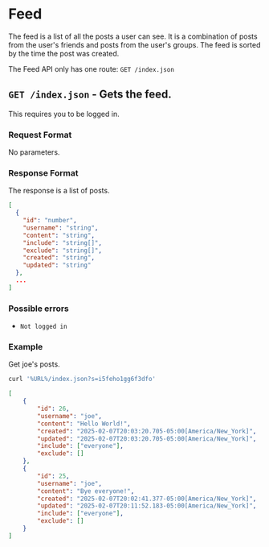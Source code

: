 # Feed

The feed is a list of all the posts a user can see. It is a combination of posts
from the user's friends and posts from the user's groups. The feed is sorted by
the time the post was created.

The Feed API only has one route: `GET /index.json`

## `GET /index.json` - Gets the feed.

This requires you to be logged in.

### Request Format

No parameters.

### Response Format

The response is a list of posts.

```json
[
  {
    "id": "number",
    "username": "string",
    "content": "string",
    "include": "string[]",
    "exclude": "string[]",
    "created": "string",
    "updated": "string"
  },
  ...
]
```

### Possible errors

- `Not logged in`

### Example

Get joe's posts.

```bash
curl '%URL%/index.json?s=i5feho1gg6f3dfo'
```

```json
[
    {
        "id": 26,
        "username": "joe",
        "content": "Hello World!",
        "created": "2025-02-07T20:03:20.705-05:00[America/New_York]",
        "updated": "2025-02-07T20:03:20.705-05:00[America/New_York]",
        "include": ["everyone"],
        "exclude": []
    },
    {
        "id": 25,
        "username": "joe",
        "content": "Bye everyone!",
        "created": "2025-02-07T20:02:41.377-05:00[America/New_York]",
        "updated": "2025-02-07T20:11:52.183-05:00[America/New_York]",
        "include": ["everyone"],
        "exclude": []
    }
]
```
